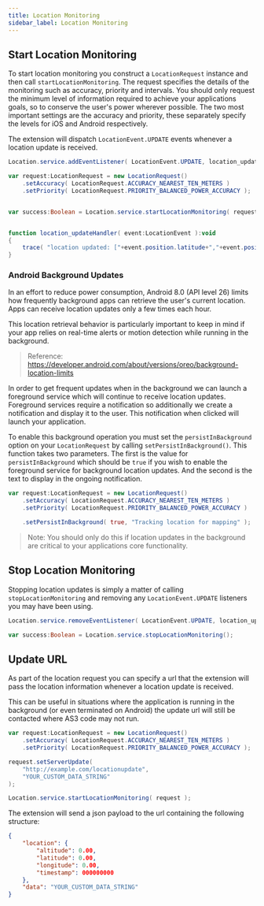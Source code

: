 ```yaml
---
title: Location Monitoring
sidebar_label: Location Monitoring
---
```



## Start Location Monitoring

To start location monitoring you construct a `LocationRequest` instance and then call `startLocationMonitoring`. 
The request specifies the details of the monitoring such as accuracy, priority and intervals. 
You should only request the minimum level of information required to achieve your applications goals, 
so to conserve the user's power wherever possible. The two most important settings are the accuracy and 
priority, these separately specify the levels for iOS and Android respectively.

The extension will dispatch `LocationEvent.UPDATE` events whenever a location update is received.

```actionscript
Location.service.addEventListener( LocationEvent.UPDATE, location_updateHandler );

var request:LocationRequest = new LocationRequest()
	.setAccuracy( LocationRequest.ACCURACY_NEAREST_TEN_METERS )
	.setPriority( LocationRequest.PRIORITY_BALANCED_POWER_ACCURACY );


var success:Boolean = Location.service.startLocationMonitoring( request );


function location_updateHandler( event:LocationEvent ):void
{
	trace( "location updated: ["+event.position.latitude+","+event.position.longitude +"]");
}
```


### Android Background Updates

In an effort to reduce power consumption, Android 8.0 (API level 26) limits how frequently background apps can retrieve the user's current location. Apps can receive location updates only a few times each hour.

This location retrieval behavior is particularly important to keep in mind if your app relies on real-time alerts or motion detection while running in the background.

> 
> Reference: https://developer.android.com/about/versions/oreo/background-location-limits
>

In order to get frequent updates when in the background we can launch a foreground service which will continue to receive location updates. Foreground services require a notification so additionally we create a notification and display it to the user. This notification when clicked will launch your application.

To enable this background operation you must set the `persistInBackground` option on your `LocationRequest` by calling `setPersistInBackground()`. 
This function takes two parameters. The first is the value for `persistInBackground` which should be `true` if you wish to enable the foreground service for background location updates. And the second is the text to display in the ongoing notification.


```actionscript
var request:LocationRequest = new LocationRequest()
	.setAccuracy( LocationRequest.ACCURACY_NEAREST_TEN_METERS )
	.setPriority( LocationRequest.PRIORITY_BALANCED_POWER_ACCURACY )

	.setPersistInBackground( true, "Tracking location for mapping" );
```

>
> Note: You should only do this if location updates in the background are critical to your applications core functionality.
>

## Stop Location Monitoring

Stopping location updates is simply a matter of calling `stopLocationMonitoring` and removing 
any `LocationEvent.UPDATE` listeners you may have been using.

```actionscript 
Location.service.removeEventListener( LocationEvent.UPDATE, location_updateHandler );

var success:Boolean = Location.service.stopLocationMonitoring();
```



## Update URL

As part of the location request you can specify a url that the extension will pass the 
location information whenever a location update is received.

This can be useful in situations where the application is running in the background
(or even terminated on Android) the update url will still be contacted where AS3 code
may not run. 

```actionscript
var request:LocationRequest = new LocationRequest()
	.setAccuracy( LocationRequest.ACCURACY_NEAREST_TEN_METERS )
	.setPriority( LocationRequest.PRIORITY_BALANCED_POWER_ACCURACY );

request.setServerUpdate( 
	"http://example.com/locationupdate",
	"YOUR_CUSTOM_DATA_STRING"
);

Location.service.startLocationMonitoring( request );
```

The extension will send a json payload to the url containing the following structure:

```json
{
	"location": { 
		"altitude": 0.00,
		"latitude": 0.00,
		"longitude": 0.00,
		"timestamp": 000000000
	},
	"data": "YOUR_CUSTOM_DATA_STRING"
}
```










